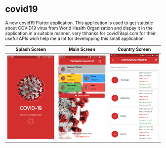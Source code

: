# covid19

A new covid19 Flutter application.
This application is used to get statistic about COVID19 virus from World Health Organization and dispay it in the application in a suitable manner. very thhanks for covid19api.com for their useful APIs wich help me a lot for developping this small application.


Splash Screen              |  Main Screen              |  Country Screen
:-------------------------:|:-------------------------:|:-------------------------:
![](https://github.com/aldeebhasan/covid19/blob/master/Screenshots/Screenshot_20200403-235858.png)  | ![](https://github.com/aldeebhasan/covid19/blob/master/Screenshots/Screenshot_20200403-235902.png)  | ![](https://github.com/aldeebhasan/covid19/blob/master/Screenshots/Screenshot_20200403-235907.png)


